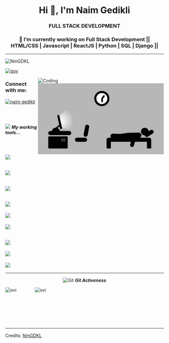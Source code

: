 

<h1 align="center">Hi 👋, I'm Naim Gedikli</h1>
<h3 align="center">FULL STACK DEVELOPMENT </h3>
<p align="center">
<h3 align="center">🔭 I’m currently working on Full Stack Development || HTML/CSS | Javascript | ReactJS | Python | SQL | Django ||</h3>

<hr>


<p align="left"> <img src="https://komarev.com/ghpvc/?username=NmGDKL&label=Profile%20views&color=0e75b6&style=flat" alt="NmGDKL" /> </p>

<p>
  
 
<a align="right" href="https://github.com/dataonatangent">
  
  <img  height="270px" alt="guy" width="400" src="https://i.pinimg.com/originals/e4/26/70/e426702edf874b181aced1e2fa5c6cde.gif" /> </a>

</p>



<img align="right" alt="Coding" width="400" src="https://miro.medium.com/max/680/0*7Q3yvSIv_t0ioJ-Z.gif"/>



<a href="#">
    <img src="https://github.com/lucasrmagalhaes/lucasrmagalhaes/blob/master/assets/days.gif" title="day++" width="400px" align="right" alt="Routine">
</a>

<h3 align="left">Connect with me:</h3>
<p align="left">
<a href="https://www.linkedin.com/in/naim-gedikli/" target="blank"><img align="center" src="https://raw.githubusercontent.com/rahuldkjain/github-profile-readme-generator/master/src/images/icons/Social/linked-in-alt.svg" alt="naim gedikli" height="30" width="40" /></a>
</p>
<br><br>

 

<img src="https://media.giphy.com/media/iY8CRBdQXODJSCERIr/giphy.gif" width="30px">&nbsp;***My working tools...***
<p align="left">
  
  <br>
  
 

  
  <code> <img height="30" src="https://www.vectorlogo.zone/logos/python/python-official.svg"> </code>
  
  <code> <img height="52" src="https://www.vectorlogo.zone/logos/reactjs/reactjs-ar21.svg"> </code>
  
   <code> <img height="50" src="https://www.vectorlogo.zone/logos/linux/linux-ar21.svg"> </code>
  
  <code> <img height="50" src="https://www.vectorlogo.zone/logos/w3_html5/w3_html5-icon.svg"> </code>
  <code> <img height="65" src="https://www.vectorlogo.zone/logos/w3_css/w3_css-official.svg"> </code>
  <code> <img height="50" src="https://1000logos.net/wp-content/uploads/2020/09/JavaScript-Logo-500x313.png"> </code>
  
  <code> <img height="50" src="https://www.vectorlogo.zone/logos/djangoproject/djangoproject-ar21.svg"> </code>
  <code> <img height="50" src="https://www.vectorlogo.zone/logos/mysql/mysql-ar21.svg"> </code>
  <code> <img height="50" src="https://www.vectorlogo.zone/logos/sqlite/sqlite-ar21.svg"> </code>

  <hr>
  <p align="center">
 <img src="https://media.giphy.com/media/W5eoZHPpUx9sapR0eu/giphy.gif" width="30px" alt="Git"/>&nbsp;<i><b>Git Activeness</b></i></p>
 
<p><img align="left" src="https://github-readme-stats.vercel.app/api/top-langs?username=NmGDKL&show_icons=true&locale=en&layout=compact&theme=chartreuse-dark" alt="ovi" /></p>
<p>&nbsp;<img align="right" src="https://github-readme-stats.vercel.app/api?username=NmGDKL&show_icons=true&locale=en&theme=chartreuse-dark" alt="ovi" width="410" /></p>
<br><br><br><br><br>




-----
Credits: [NmGDKL](https://github.com/NmGDKL)




